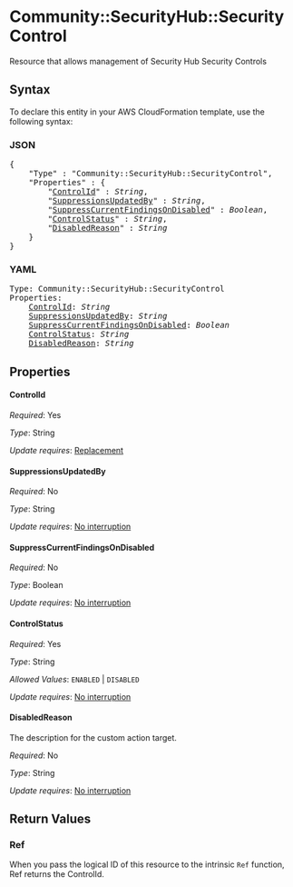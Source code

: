 # Community::SecurityHub::SecurityControl

Resource that allows  management of Security Hub Security Controls

## Syntax

To declare this entity in your AWS CloudFormation template, use the following syntax:

### JSON

<pre>
{
    "Type" : "Community::SecurityHub::SecurityControl",
    "Properties" : {
        "<a href="#controlid" title="ControlId">ControlId</a>" : <i>String</i>,
        "<a href="#suppressionsupdatedby" title="SuppressionsUpdatedBy">SuppressionsUpdatedBy</a>" : <i>String</i>,
        "<a href="#suppresscurrentfindingsondisabled" title="SuppressCurrentFindingsOnDisabled">SuppressCurrentFindingsOnDisabled</a>" : <i>Boolean</i>,
        "<a href="#controlstatus" title="ControlStatus">ControlStatus</a>" : <i>String</i>,
        "<a href="#disabledreason" title="DisabledReason">DisabledReason</a>" : <i>String</i>
    }
}
</pre>

### YAML

<pre>
Type: Community::SecurityHub::SecurityControl
Properties:
    <a href="#controlid" title="ControlId">ControlId</a>: <i>String</i>
    <a href="#suppressionsupdatedby" title="SuppressionsUpdatedBy">SuppressionsUpdatedBy</a>: <i>String</i>
    <a href="#suppresscurrentfindingsondisabled" title="SuppressCurrentFindingsOnDisabled">SuppressCurrentFindingsOnDisabled</a>: <i>Boolean</i>
    <a href="#controlstatus" title="ControlStatus">ControlStatus</a>: <i>String</i>
    <a href="#disabledreason" title="DisabledReason">DisabledReason</a>: <i>String</i>
</pre>

## Properties

#### ControlId

_Required_: Yes

_Type_: String

_Update requires_: [Replacement](https://docs.aws.amazon.com/AWSCloudFormation/latest/UserGuide/using-cfn-updating-stacks-update-behaviors.html#update-replacement)

#### SuppressionsUpdatedBy

_Required_: No

_Type_: String

_Update requires_: [No interruption](https://docs.aws.amazon.com/AWSCloudFormation/latest/UserGuide/using-cfn-updating-stacks-update-behaviors.html#update-no-interrupt)

#### SuppressCurrentFindingsOnDisabled

_Required_: No

_Type_: Boolean

_Update requires_: [No interruption](https://docs.aws.amazon.com/AWSCloudFormation/latest/UserGuide/using-cfn-updating-stacks-update-behaviors.html#update-no-interrupt)

#### ControlStatus

_Required_: Yes

_Type_: String

_Allowed Values_: <code>ENABLED</code> | <code>DISABLED</code>

_Update requires_: [No interruption](https://docs.aws.amazon.com/AWSCloudFormation/latest/UserGuide/using-cfn-updating-stacks-update-behaviors.html#update-no-interrupt)

#### DisabledReason

The description for the custom action target.

_Required_: No

_Type_: String

_Update requires_: [No interruption](https://docs.aws.amazon.com/AWSCloudFormation/latest/UserGuide/using-cfn-updating-stacks-update-behaviors.html#update-no-interrupt)

## Return Values

### Ref

When you pass the logical ID of this resource to the intrinsic `Ref` function, Ref returns the ControlId.
